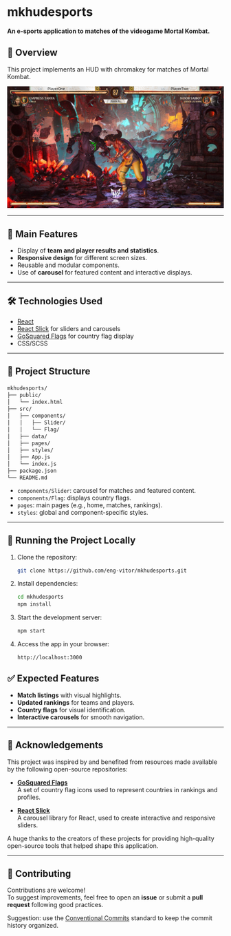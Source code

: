 # mkhudesports

**An e‑sports application to matches of the videogame Mortal Kombat.**

## 🧩 Overview

This project implements an HUD with chromakey for matches of Mortal Kombat.

![HUD_mk](/public/default_mkhud.png)

---

## 🚀 Main Features

- Display of **team and player results and statistics**.
- **Responsive design** for different screen sizes.
- Reusable and modular components.
- Use of **carousel** for featured content and interactive displays.

---

## 🛠️ Technologies Used

- [React](https://react.dev/)
- [React Slick](https://github.com/akiran/react-slick) for sliders and carousels
- [GoSquared Flags](https://github.com/gosquared/flags) for country flag display
- CSS/SCSS

---

## 📁 Project Structure

```
mkhudesports/
├── public/
│   └── index.html
├── src/
│   ├── components/
│   │   ├── Slider/
│   │   └── Flag/
│   ├── data/
│   ├── pages/
│   ├── styles/
│   ├── App.js
│   └── index.js
├── package.json
└── README.md
```

- `components/Slider`: carousel for matches and featured content.
- `components/Flag`: displays country flags.
- `pages`: main pages (e.g., home, matches, rankings).
- `styles`: global and component-specific styles.

---

## 🔧 Running the Project Locally

1. Clone the repository:
   ```bash
   git clone https://github.com/eng-vitor/mkhudesports.git
   ```

2. Install dependencies:
   ```bash
   cd mkhudesports
   npm install
   ```

3. Start the development server:
   ```bash
   npm start
   ```

4. Access the app in your browser:
   ```
   http://localhost:3000
   ```


## ✅ Expected Features

- **Match listings** with visual highlights.
- **Updated rankings** for teams and players.
- **Country flags** for visual identification.
- **Interactive carousels** for smooth navigation.

---

## 🎨 Acknowledgements

This project was inspired by and benefited from resources made available by the following open-source repositories:

- [**GoSquared Flags**](https://github.com/gosquared/flags)  
  A set of country flag icons used to represent countries in rankings and profiles.

- [**React Slick**](https://github.com/akiran/react-slick)  
  A carousel library for React, used to create interactive and responsive sliders.

A huge thanks to the creators of these projects for providing high-quality open-source tools that helped shape this application.

---

## 📝 Contributing

Contributions are welcome!  
To suggest improvements, feel free to open an **issue** or submit a **pull request** following good practices.

Suggestion: use the [Conventional Commits](https://www.conventionalcommits.org/) standard to keep the commit history organized.